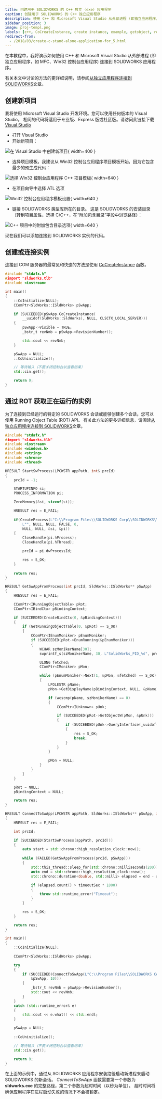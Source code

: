 ```yaml
---
title: 创建用于 SOLIDWORKS 的 C++ 独立 (exe) 应用程序
caption: 创建用于 SOLIDWORKS 的 C++ 独立应用程序
description: 使用 C++ 和 Microsoft Visual Studio 从外部进程 (即独立应用程序，如 MFC、Win32 控制台应用程序) 连接到 SOLIDWORKS 应用程序的指南
sidebar_position: 3
image: proj-templ.png
labels: [c++, CoCreateInstance, create instance, example, getobject, rot, sdk, solidworks api, tlb, type library]
redirect-from:
  - /2018/03/create-c-stand-alone-application-for_5.html
---
```

在本教程中，我将演示如何使用 C++ 和 Microsoft Visual Studio 从外部进程 (即独立应用程序，如 MFC、Win32 控制台应用程序) 连接到 SOLIDWORKS 应用程序。

有关本文中讨论的方法的更详细说明，请参阅[从独立应用程序连接到 SOLIDWORKS](/docs/codestack/solidworks-api/getting-started/stand-alone/)文章。

## 创建新项目

我将使用 Microsoft Visual Studio 开发环境。您可以使用任何版本的 Visual Studio。
相同的代码将适用于专业版、Express 版或社区版。请访问此链接下载[Visual Studio](https://www.visualstudio.com/vs/community/)

* 打开 Visual Studio
* 开始新项目：

![在 Visual Studio 中创建新项目](new-project.png){ width=400 }

* 选择项目模板。我建议从 Win32 控制台应用程序项目模板开始，因为它包含最少的预生成代码：

![选择 Win32 控制台应用程序 C++ 项目模板](proj-templ.png){ width=640 }

* 在项目向导中选择 ATL 选项

![Win32 控制台应用程序模板设置](apps-settings.png){ width=640 }

* 链接 SOLIDWORKS 类型库所在的目录。
这是 SOLIDWORKS 的安装目录（转到项目属性，选择 C/C++，在“附加包含目录”字段中浏览路径）：

![C++ 项目中的附加包含目录选项](add-incl-dir.png){ width=640 }

现在我们可以添加连接到 SOLIDWORKS 实例的代码。

## 创建或连接实例

连接到 COM 服务器的最常见和快速的方法是使用 [CoCreateInstance](https://msdn.microsoft.com/en-us/library/windows/desktop/ms686615(v=vs.85).aspx) 函数。

~~~ cpp
#include "stdafx.h"
#import "sldworks.tlb"
#include <iostream>

int main()
{
    ::CoInitialize(NULL);
    CComPtr<SldWorks::ISldWorks> pSwApp;

    if (SUCCEEDED(pSwApp.CoCreateInstance(
        __uuidof(SldWorks::SldWorks), NULL, CLSCTX_LOCAL_SERVER)))
    {
        pSwApp->Visible = TRUE;
        _bstr_t revNmb = pSwApp->RevisionNumber();

        std::cout << revNmb;
    }

    pSwApp = NULL;
    ::CoUninitialize();

    // 等待输入（不要关闭控制台以查看结果）
    std::cin.get();

    return 0;
}

~~~



## 通过 ROT 获取正在运行的实例

为了连接到已经运行的特定的 SOLIDWORKS 会话或能够创建多个会话，您可以使用 Running Object Table (ROT) API。
有关此方法的更多详细信息，请阅读[从独立应用程序连接到 SOLIDWORKS](/docs/codestack/solidworks-api/getting-started/stand-alone#method-b---running-object-table-rot)文章。

~~~ cpp
#include "stdafx.h"
#import "sldworks.tlb"
#include <iostream>
#include <windows.h>
#include <string>
#include <chrono>
#include <thread>

HRESULT StartSwProcess(LPCWSTR appPath, int& prcId)
{
    prcId = -1;

    STARTUPINFO si;
    PROCESS_INFORMATION pi;

    ZeroMemory(&si, sizeof(si));

    HRESULT res = E_FAIL;
    
    if(CreateProcess(L"C:\\Program Files\\SOLIDWORKS Corp\\SOLIDWORKS\\SLDWORKS.exe",
        L"", NULL, NULL, FALSE, 0,
        NULL, NULL, &si, &pi))
    {
        CloseHandle(pi.hProcess);
        CloseHandle(pi.hThread);

        prcId = pi.dwProcessId;

        res = S_OK;
    }
    
    return res;
}

HRESULT GetSwAppFromProcess(int prcId, SldWorks::ISldWorks** pSwApp)
{
    HRESULT res = E_FAIL;

    CComPtr<IRunningObjectTable> pRot;
    CComPtr<IBindCtx> pBindingContext;

    if (SUCCEEDED(CreateBindCtx(0, &pBindingContext)))
    {
        if (GetRunningObjectTable(0, &pRot) == S_OK)
        {
            CComPtr<IEnumMoniker> pEnumMoniker;
            if (SUCCEEDED(pRot->EnumRunning(&pEnumMoniker)))
            {
                WCHAR szMonikerName[30];
                swprintf_s(szMonikerName, 30, L"SolidWorks_PID_%d", prcId);

                ULONG fetched;
                CComPtr<IMoniker> pMon;

                while (pEnumMoniker->Next(1, &pMon, &fetched) == S_OK)
                {
                    LPOLESTR pName;
                    pMon->GetDisplayName(pBindingContext, NULL, &pName);

                    if (wcscmp(pName, szMonikerName) == 0)
                    {
                        CComPtr<IUnknown> pUnk;

                        if (SUCCEEDED(pRot->GetObjectW(pMon, &pUnk)))
                        {
                            if (SUCCEEDED(pUnk->QueryInterface(_uuidof(SldWorks::ISldWorks), (void**)pSwApp)))
                            {    
                                res = S_OK;
                                break;
                            }
                        }
                    }

                    pMon = NULL;
                }
            }
        }
    }

    pRot = NULL;
    pBindingContext = NULL;

    return res;
}

HRESULT ConnectToSwApp(LPCWSTR appPath, SldWorks::ISldWorks** pSwApp, int timeoutSec) 
{
    HRESULT res = E_FAIL;

    int prcId;

    if (SUCCEEDED(StartSwProcess(appPath, prcId)))
    {
        auto start = std::chrono::high_resolution_clock::now();
        
        while (FAILED(GetSwAppFromProcess(prcId, pSwApp)))
        {
            std::this_thread::sleep_for(std::chrono::milliseconds(200));
            auto end = std::chrono::high_resolution_clock::now();
            std::chrono::duration<double, std::milli> elapsed = end - start;

            if (elapsed.count() > timeoutSec * 1000)
            {
                throw std::runtime_error("Timeout");
            }
        }

        res = S_OK;
    }

    return res;
}

int main()
{
    ::CoInitialize(NULL);
    
    CComPtr<SldWorks::ISldWorks> pSwApp;

    try 
    {
        if (SUCCEEDED(ConnectToSwApp(L"C:\\Program Files\\SOLIDWORKS Corp\\SOLIDWORKS (2)\\SLDWORKS.exe", 
            &pSwApp, 10))) 
        {
            _bstr_t revNmb = pSwApp->RevisionNumber();
            std::cout << revNmb;
        }
    }
    catch (std::runtime_error& e) 
    {
        std::cout << e.what() << std::endl;
    }

    pSwApp = NULL;
    
    ::CoUninitialize();

    // 等待输入（不要关闭控制台以查看结果）
    std::cin.get();
    
    return 0;
}


~~~



在上面的示例中，通过从 SOLIDWORKS 应用程序安装路径启动新进程来启动 SOLIDWORKS 的新会话。
*ConnectToSwApp* 函数需要第一个参数为 **sldworks.exe** 的完整路径，第二个参数为超时时间（以秒为单位）。
超时时间将确保应用程序在进程启动失败的情况下不会被锁定。